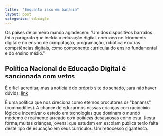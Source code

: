 ```yaml
---
title:  "Enquanto isso em banânia"
layout: post
categories: educação
---
```


Os países de primeiro mundo agradecem: "Um dos dispositivos barrados foi o parágrafo que incluía a educação digital, com foco no letramento digital e no ensino de computação, programação, robótica e outras competências digitais, como componente curricular do ensino fundamental e do ensino médio."  


## Política Nacional de Educação Digital é sancionada com vetos  

É difícil acreditar, mas a notícia é do próprio site do senado, para não haver dúvida: [link](https://www12.senado.leg.br/noticias/materias/2023/01/12/politica-nacional-de-educacao-digital-e-sancionada-com-vetos)

É uma política que nos direciona como eternos produtores de "bananas" (commodities). A chance de educarmos nossas crianças com raciocínio lógico e incentivar o estudo em tecnologias que dominam o mundo moderno é realmente atacado com políticas desastrosas como esta. Desta forma, muitas crianças, jovens, que estudam em escolam pública terão falta deste tipo de educação em seus currículos. Um retrocesso gigantesco. 

